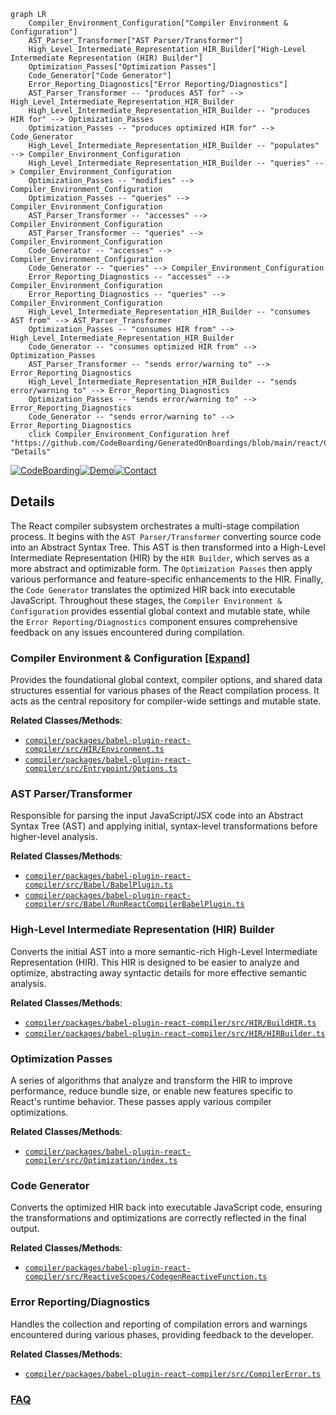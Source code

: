 ```mermaid
graph LR
    Compiler_Environment_Configuration["Compiler Environment & Configuration"]
    AST_Parser_Transformer["AST Parser/Transformer"]
    High_Level_Intermediate_Representation_HIR_Builder["High-Level Intermediate Representation (HIR) Builder"]
    Optimization_Passes["Optimization Passes"]
    Code_Generator["Code Generator"]
    Error_Reporting_Diagnostics["Error Reporting/Diagnostics"]
    AST_Parser_Transformer -- "produces AST for" --> High_Level_Intermediate_Representation_HIR_Builder
    High_Level_Intermediate_Representation_HIR_Builder -- "produces HIR for" --> Optimization_Passes
    Optimization_Passes -- "produces optimized HIR for" --> Code_Generator
    High_Level_Intermediate_Representation_HIR_Builder -- "populates" --> Compiler_Environment_Configuration
    High_Level_Intermediate_Representation_HIR_Builder -- "queries" --> Compiler_Environment_Configuration
    Optimization_Passes -- "modifies" --> Compiler_Environment_Configuration
    Optimization_Passes -- "queries" --> Compiler_Environment_Configuration
    AST_Parser_Transformer -- "accesses" --> Compiler_Environment_Configuration
    AST_Parser_Transformer -- "queries" --> Compiler_Environment_Configuration
    Code_Generator -- "accesses" --> Compiler_Environment_Configuration
    Code_Generator -- "queries" --> Compiler_Environment_Configuration
    Error_Reporting_Diagnostics -- "accesses" --> Compiler_Environment_Configuration
    Error_Reporting_Diagnostics -- "queries" --> Compiler_Environment_Configuration
    High_Level_Intermediate_Representation_HIR_Builder -- "consumes AST from" --> AST_Parser_Transformer
    Optimization_Passes -- "consumes HIR from" --> High_Level_Intermediate_Representation_HIR_Builder
    Code_Generator -- "consumes optimized HIR from" --> Optimization_Passes
    AST_Parser_Transformer -- "sends error/warning to" --> Error_Reporting_Diagnostics
    High_Level_Intermediate_Representation_HIR_Builder -- "sends error/warning to" --> Error_Reporting_Diagnostics
    Optimization_Passes -- "sends error/warning to" --> Error_Reporting_Diagnostics
    Code_Generator -- "sends error/warning to" --> Error_Reporting_Diagnostics
    click Compiler_Environment_Configuration href "https://github.com/CodeBoarding/GeneratedOnBoardings/blob/main/react/Compiler_Environment_Configuration.md" "Details"
```

[![CodeBoarding](https://img.shields.io/badge/Generated%20by-CodeBoarding-9cf?style=flat-square)](https://github.com/CodeBoarding/GeneratedOnBoardings)[![Demo](https://img.shields.io/badge/Try%20our-Demo-blue?style=flat-square)](https://www.codeboarding.org/demo)[![Contact](https://img.shields.io/badge/Contact%20us%20-%20contact@codeboarding.org-lightgrey?style=flat-square)](mailto:contact@codeboarding.org)

## Details

The React compiler subsystem orchestrates a multi-stage compilation process. It begins with the `AST Parser/Transformer` converting source code into an Abstract Syntax Tree. This AST is then transformed into a High-Level Intermediate Representation (HIR) by the `HIR Builder`, which serves as a more abstract and optimizable form. The `Optimization Passes` then apply various performance and feature-specific enhancements to the HIR. Finally, the `Code Generator` translates the optimized HIR back into executable JavaScript. Throughout these stages, the `Compiler Environment & Configuration` provides essential global context and mutable state, while the `Error Reporting/Diagnostics` component ensures comprehensive feedback on any issues encountered during compilation.

### Compiler Environment & Configuration [[Expand]](./Compiler_Environment_Configuration.md)
Provides the foundational global context, compiler options, and shared data structures essential for various phases of the React compilation process. It acts as the central repository for compiler-wide settings and mutable state.


**Related Classes/Methods**:

- <a href="https://github.com/facebook/react/blob/main/compiler/packages/babel-plugin-react-compiler/src/HIR/Environment.ts" target="_blank" rel="noopener noreferrer">`compiler/packages/babel-plugin-react-compiler/src/HIR/Environment.ts`</a>
- <a href="https://github.com/facebook/react/blob/main/compiler/packages/babel-plugin-react-compiler/src/Entrypoint/Options.ts" target="_blank" rel="noopener noreferrer">`compiler/packages/babel-plugin-react-compiler/src/Entrypoint/Options.ts`</a>


### AST Parser/Transformer
Responsible for parsing the input JavaScript/JSX code into an Abstract Syntax Tree (AST) and applying initial, syntax-level transformations before higher-level analysis.


**Related Classes/Methods**:

- <a href="https://github.com/facebook/react/blob/main/compiler/packages/babel-plugin-react-compiler/src/Babel/BabelPlugin.ts" target="_blank" rel="noopener noreferrer">`compiler/packages/babel-plugin-react-compiler/src/Babel/BabelPlugin.ts`</a>
- <a href="https://github.com/facebook/react/blob/main/compiler/packages/babel-plugin-react-compiler/src/Babel/RunReactCompilerBabelPlugin.ts" target="_blank" rel="noopener noreferrer">`compiler/packages/babel-plugin-react-compiler/src/Babel/RunReactCompilerBabelPlugin.ts`</a>


### High-Level Intermediate Representation (HIR) Builder
Converts the initial AST into a more semantic-rich High-Level Intermediate Representation (HIR). This HIR is designed to be easier to analyze and optimize, abstracting away syntactic details for more effective semantic analysis.


**Related Classes/Methods**:

- <a href="https://github.com/facebook/react/blob/main/compiler/packages/babel-plugin-react-compiler/src/HIR/BuildHIR.ts" target="_blank" rel="noopener noreferrer">`compiler/packages/babel-plugin-react-compiler/src/HIR/BuildHIR.ts`</a>
- <a href="https://github.com/facebook/react/blob/main/compiler/packages/babel-plugin-react-compiler/src/HIR/HIRBuilder.ts" target="_blank" rel="noopener noreferrer">`compiler/packages/babel-plugin-react-compiler/src/HIR/HIRBuilder.ts`</a>


### Optimization Passes
A series of algorithms that analyze and transform the HIR to improve performance, reduce bundle size, or enable new features specific to React's runtime behavior. These passes apply various compiler optimizations.


**Related Classes/Methods**:

- <a href="https://github.com/facebook/react/blob/main/compiler/packages/babel-plugin-react-compiler/src/Optimization/index.ts" target="_blank" rel="noopener noreferrer">`compiler/packages/babel-plugin-react-compiler/src/Optimization/index.ts`</a>


### Code Generator
Converts the optimized HIR back into executable JavaScript code, ensuring the transformations and optimizations are correctly reflected in the final output.


**Related Classes/Methods**:

- <a href="https://github.com/facebook/react/blob/main/compiler/packages/babel-plugin-react-compiler/src/ReactiveScopes/CodegenReactiveFunction.ts" target="_blank" rel="noopener noreferrer">`compiler/packages/babel-plugin-react-compiler/src/ReactiveScopes/CodegenReactiveFunction.ts`</a>


### Error Reporting/Diagnostics
Handles the collection and reporting of compilation errors and warnings encountered during various phases, providing feedback to the developer.


**Related Classes/Methods**:

- <a href="https://github.com/facebook/react/blob/main/compiler/packages/babel-plugin-react-compiler/src/CompilerError.ts" target="_blank" rel="noopener noreferrer">`compiler/packages/babel-plugin-react-compiler/src/CompilerError.ts`</a>




### [FAQ](https://github.com/CodeBoarding/GeneratedOnBoardings/tree/main?tab=readme-ov-file#faq)